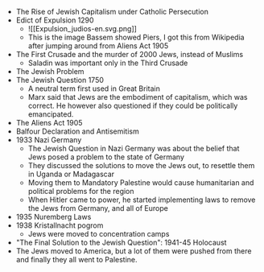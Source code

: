 - The Rise of Jewish Capitalism under Catholic Persecution
- Edict of Expulsion 1290
	- ![[Expulsion_judios-en.svg.png]]
	- This is the image Bassem showed Piers, I got this from Wikipedia after jumping around from Aliens Act 1905
- The First Crusade and the murder of 2000 Jews, instead of Muslims
	- Saladin was important only in the Third Crusade
- The Jewish Problem
- The Jewish Question 1750
	- A neutral term first used in Great Britain
	- Marx said that Jews are the embodiment of capitalism, which was correct. He however also questioned if they could be politically emancipated.
- The Aliens Act 1905
- Balfour Declaration and Antisemitism
- 1933 Nazi Germany
	- The Jewish Question in Nazi Germany was about the belief that Jews posed a problem to the state of Germany
	- They discussed the solutions to move the Jews out, to resettle them in Uganda or Madagascar
	- Moving them to Mandatory Palestine would cause humanitarian and political problems for the region
	- When Hitler came to power, he started implementing laws to remove the Jews from Germany, and all of Europe
- 1935 Nuremberg Laws
- 1938 Kristallnacht pogrom
	- Jews were moved to concentration camps
- "The Final Solution to the Jewish Question": 1941-45 Holocaust
- The Jews moved to America, but a lot of them were pushed from there and finally they all went to Palestine.